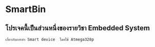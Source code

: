 # SmartBin
## โปรเจคนี้เป็นส่วนหนึ่งของรายวิชา Embedded System 
    เกี่ยวกับการทำ Smart device  โดยใช้ Atmega328p 
